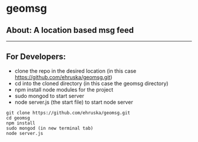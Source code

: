 # geomsg


## About:   A location based msg feed

____________________________________________________________________________________________


## For Developers:
- clone the repo in the desired location (in this case https://github.com/ehruska/geomsg.git)
- cd into the cloned directory (in this case the geomsg directory)
- npm install node modules for the project
- sudo mongod to start server
- node server.js (the start file) to start node server

```
git clone https://github.com/ehruska/geomsg.git
cd geomsg
npm install
sudo mongod (in new terminal tab)
node server.js
```
